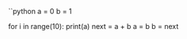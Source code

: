 ``python 
a = 0
b = 1

for i in range(10):
    print(a)
    next = a + b
    a = b
    b = next
```


